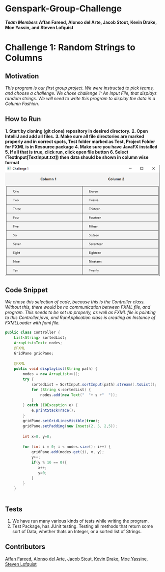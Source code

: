 # Genspark-Group-Challenge
***Team Members***
**Affan Fareed, Alonso del Arte, Jacob Stout, Kevin Drake, Moe Yassin, and Steven Lofquist**
# Challenge 1: Random Strings to Columns
## Motivation
*This program is our first group project. We were instructed to pick teams, and choose a challenge. We chose challenge 1: An Input File, that displays random strings. We will need to write this program to display the data in a Column Fashion.*
## How to Run
**1. Start by cloning (git clone) repository in desired directory.**
**2. Open IntelliJ and add all files.**
**3. Make sure all file directories are marked properly and in correct spots, Test folder marked as Test, Project Folder for FXML is in Resource package**
**4. Make sure you have JavaFX installed**
**5. If all that is true, click run, click open file button**
**6. Select (TextInput[TextInput.txt]) then data should be shown in column wise format**
![Grid](GridScreenShot.PNG)
## Code Snippet
*We chose this selection of code, because this is the Controller class. Without this, there would be no communication between FXML file, and program. This needs to be set up properly, as well as FXML file is pointing to this Controller.java, and RunApplication class is creating an Instance of FXMLLoader with fxml file.*
```Java
public class Controller {
    List<String> sortedList;
    ArrayList<Text> nodes;
    @FXML
    GridPane gridPane;

    @FXML
    public void displayList(String path) {
        nodes = new ArrayList<>();
        try {
            sortedList = SortInput.sortInput(path).stream().toList();
            for (String s:sortedList) {
                nodes.add(new Text("  "+ s +"  "));
            }
        } catch (IOException e) {
            e.printStackTrace();
        }
        gridPane.setGridLinesVisible(true);
        gridPane.setPadding(new Insets(2, 5, 2,5));

        int x=0, y=0;

        for (int i = 0; i < nodes.size(); i++) {
            gridPane.add(nodes.get(i), x, y);
            y++;
            if(y % 10 == 0){
               x++;
               y=0;
            }
        }
    }
    
   ```
## Tests
1. We have run many various kinds of tests while writing the program.
2. Test Package, has JUnit testing. Testing all methods that return some sort of Data, whether thats an Integer, or a sorted list of Strings. 
## Contributors
[Affan Fareed](https://github.com/ItMeansBigMountain), [Alonso del Arte](https://github.com/Alonso-del-Arte), [Jacob Stout](https://github.com/JediJake66), [Kevin Drake](https://github.com/KDrake80), [Moe Yassine](https://github.com/JintekiWarrior), [Steven Lofquist](https://github.com/StevenLof777)